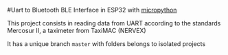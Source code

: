 #Uart to Bluetooth BLE Interface in ESP32 with [micropython](https://github.com/micropython/micropython)

This project consists in reading data from UART according to the standards Mercosur II, a taximeter from TaxiMAC (NERVEX)

It has a unique branch `master` with folders belongs to isolated projects
